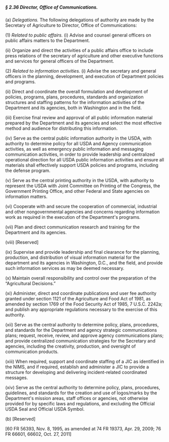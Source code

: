 ##### § 2.36 Director, Office of Communications. #####

(a) *Delegations.* The following delegations of authority are made by the Secretary of Agriculture to Director, Office of Communications:

(1) *Related to public affairs.* (i) Advise and counsel general officers on public affairs matters to the Department.

(ii) Organize and direct the activities of a public affairs office to include press relations of the secretary of agriculture and other executive functions and services for general officers of the Department.

(2) *Related to information activities.* (i) Advise the secretary and general officers in the planning, development, and execution of Department policies and programs.

(ii) Direct and coordinate the overall formulation and development of policies, programs, plans, procedures, standards and organization structures and staffing patterns for the information activities of the Department and its agencies, both in Washington and in the field.

(iii) Exercise final review and approval of all public information material prepared by the Department and its agencies and select the most effective method and audience for distributing this information.

(iv) Serve as the central public information authority in the USDA, with authority to determine policy for all USDA and Agency communication activities, as well as emergency public information and messaging communication activities, in order to provide leadership and centralized operational direction for all USDA public information activities and ensure all materials shall effectively support USDA policies and programs, including the defense program.

(v) Serve as the central printing authority in the USDA, with authority to represent the USDA with Joint Committee on Printing of the Congress, the Government Printing Office, and other Federal and State agencies on information matters.

(vi) Cooperate with and secure the cooperation of commercial, industrial and other nongovernmental agencies and concerns regarding information work as required in the execution of the Department's programs.

(vii) Plan and direct communication research and training for the Department and its agencies.

(viii) [Reserved]

(ix) Supervise and provide leadership and final clearance for the planning, production, and distribution of visual information material for the department and its agencies in Washington, D.C., and the field, and provide such information services as may be deemed necessary.

(x) Maintain overall responsibility and control over the preparation of the “Agricultural Decisions.”

(xi) Administer, direct and coordinate publications and user fee authority granted under section 1121 of the Agriculture and Food Act of 1981, as amended by section 1769 of the Food Security Act of 1985, 7 U.S.C. 2242a; and publish any appropriate regulations necessary to the exercise of this authority.

(xii) Serve as the central authority to determine policy, plans, procedures, and standards for the Department and agency strategic communications plans; request, receive, review, and approve agency communications plans; and provide centralized communication strategies for the Secretary and agencies, including the creativity, production, and oversight of communication products.

(xiii) When required, support and coordinate staffing of a JIC as identified in the NIMS, and if required, establish and administer a JIC to provide a structure for developing and delivering incident-related coordinated messages.

(xiv) Serve as the central authority to determine policy, plans, procedures, guidelines, and standards for the creation and use of logos/marks by the Department's mission areas, staff offices or agencies, not otherwise provided for by specific laws and regulations, and excluding the Official USDA Seal and Official USDA Symbol.

(b) [Reserved]

[60 FR 56393, Nov. 8, 1995, as amended at 74 FR 19373, Apr. 29, 2009; 76 FR 66601, 66602, Oct. 27, 2011]